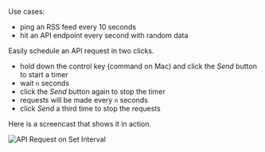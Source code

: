 Use cases:

- ping an RSS feed every 10 seconds
- hit an API endpoint every second with random data

Easily schedule an API request in two clicks.

- hold down the control key (command on Mac) and click the *Send* button to start a timer
- wait `n` seconds
- click the *Send* button again to stop the timer
- requests will be made every `n` seconds
- click *Send* a third time to stop the requests

Here is a screencast that shows it in action.

![API Request on Set Interval](/images/docs/timer.gif)